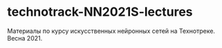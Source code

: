 # technotrack-NN2021S-lectures
Материалы по курсу искусственных нейронных сетей на Технотреке. Весна 2021.
